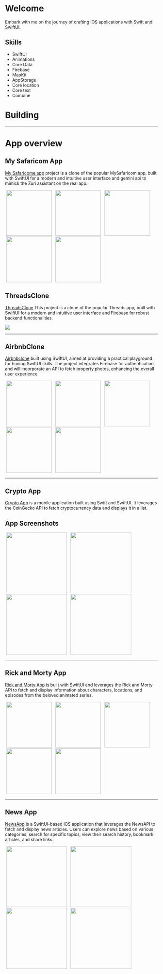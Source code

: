 # Welcome
Embark with me on the journey of crafting iOS applications with Swift and SwiftUI.</div>

## Skills
- SwiftUI
- Animations 
- Core Data
- Firebase
- MapKit
- AppStorage
- Core location
- Core text
- Combine
# Building
<hr> 

# App overview

## My Safaricom App
<a href="https://github.com/Huss3n/MySafAppSwiftUI/tree/main"> My Safaricome app</a> project is a clone of the popular MySafaricom app, built with SwiftUI for a modern and intuitive user interface and gemini api to mimick the Zuri assistant on the real app.
<p>
  <img src="https://github.com/Huss3n/MySafAppSwiftUI/blob/main/Screenshots/home.png", width="150" hspace="4"/>
   <img src="https://github.com/Huss3n/MySafAppSwiftUI/blob/main/Screenshots/mpesa.png", width="150" hspace="4"/>
   <img src="https://github.com/Huss3n/MySafAppSwiftUI/blob/main/Screenshots/edit.png", width="150" hspace="4"/>
   <img src="https://github.com/Huss3n/MySafAppSwiftUI/blob/main/Screenshots/discover.png", width="150" hspace="4"/>
   <img src="https://github.com/Huss3n/MySafAppSwiftUI/blob/main/Screenshots/account.png", width="150" hspace="4"/>
</p>


## ThreadsClone
<a href="https://github.com/Huss3n/ThreadsClone"> ThreadsClone</a> This project is a clone of the popular Threads app, built with SwiftUI for a modern and intuitive user interface and Firebase for robust backend functionalities.

<p>
   <img src="https://github.com/Huss3n/ThreadsClone/blob/main/screenshots/appScreen.png"/>
</p>
<hr>

## AirbnbClone
<a href="https://github.com/Huss3n/AirbnbSwiftUI">Airbnbclone</a> built using SwiftUI, aimed at providing a practical playground for honing SwiftUI skills. The project integrates Firebase for authentication and will incorporate an API to fetch property photos, enhancing the overall user experience.

<p>
   <img src="https://github.com/Huss3n/AirbnbSwiftUI/blob/main/screenshots/home.png", width="150" hspace="4"/>
   <img src="https://github.com/Huss3n/AirbnbSwiftUI/blob/main/screenshots/homee.png", width="150" hspace="4"/>
   <img src="https://github.com/Huss3n/AirbnbSwiftUI/blob/main/screenshots/details.png", width="150" hspace="4"/>
   <img src="https://github.com/Huss3n/AirbnbSwiftUI/blob/main/screenshots/wishlist.png", width="150" hspace="4"/>
   <img src="https://github.com/Huss3n/AirbnbSwiftUI/blob/main/screenshots/profile.png", width="150" hspace="4"/>
</p>

<hr>

## Crypto App
<a href="https://github.com/Huss3n/CryptoSwiftUI"> Crypto App</a> is a mobile application built using Swift and SwiftUI. It leverages the CoinGecko API to fetch cryptocurrency data and displays it in a list.

## App Screenshots
<p>
   <img src="https://github.com/Huss3n/CryptoSwiftUI/blob/main/Screenshots/homescreen.png", width="200" hspace="4"/>
   <img src="https://github.com/Huss3n/CryptoSwiftUI/blob/main/Screenshots/portfolioscreen.png", width="200" hspace="4"/>
   <img src="https://github.com/Huss3n/CryptoSwiftUI/blob/main/Screenshots/detailsUp.png", width="200" hspace="4"/>
   <img src="https://github.com/Huss3n/CryptoSwiftUI/blob/main/Screenshots/detailsDown.png", width="200" hspace="4"/>
</p>

<hr>

## Rick and Morty App

<a href="https://github.com/Huss3n/RickAndMortySwiftUI">Rick and Morty App </a> is built with SwiftUI and leverages the Rick and Morty API to fetch and display information about characters, locations, and episodes from the beloved animated series.
<p>
   <img src="https://github.com/Huss3n/RickAndMortySwiftUI/blob/main/screenshots/characters.png", width="150" hspace="4"/>
   <img src="https://github.com/Huss3n/RickAndMortySwiftUI/blob/main/screenshots/characterDetail.png", width="150" hspace="4"/>
   <img src="https://github.com/Huss3n/RickAndMortySwiftUI/blob/main/screenshots/episode.png", width="150" hspace="4"/>
   <img src="https://github.com/Huss3n/RickAndMortySwiftUI/blob/main/screenshots/episodeDetail.png", width="150" hspace="4"/>
   <img src="https://github.com/Huss3n/RickAndMortySwiftUI/blob/main/screenshots/location.png", width="150" hspace="4"/>
</p>

<hr>

## News App
<a href="https://github.com/Huss3n/NewsAppSwiftAppSwiftUI">NewsApp</a> is a SwiftUI-based iOS application that leverages the NewsAPI to fetch and display news articles. Users can explore news based on various categories, search for specific topics, view their search history, bookmark articles, and share links.

<p>
  <img src="https://github.com/Huss3n/NewsAppSwiftAppSwiftUI/blob/main/NewsAppSwiftUI/scrnShots/home.png", width="200" hspace="4"/>
   <img src="https://github.com/Huss3n/NewsAppSwiftAppSwiftUI/blob/main/NewsAppSwiftUI/scrnShots/categories.png", width="200" hspace="4"/>
   <img src="https://github.com/Huss3n/NewsAppSwiftAppSwiftUI/blob/main/NewsAppSwiftUI/scrnShots/results.png", width="200" hspace="4"/>
   <img src="https://github.com/Huss3n/NewsAppSwiftAppSwiftUI/blob/main/NewsAppSwiftUI/scrnShots/search.png", width="200" hspace="4"/>
</p>
